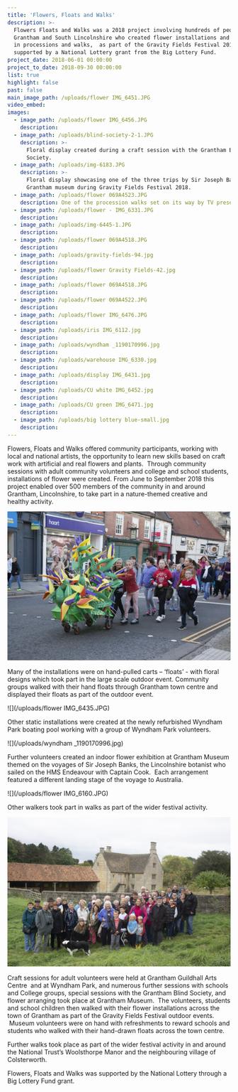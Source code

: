 ```yaml
---
title: 'Flowers, Floats and Walks'
description: >-
  Flowers Floats and Walks was a 2018 project involving hundreds of people from
  Grantham and South Lincolnshire who created flower installations and took part
  in processions and walks,  as part of the Gravity Fields Festival 2018 and was
  supported by a National Lottery grant from the Big Lottery Fund.
project_date: 2018-06-01 00:00:00
project_to_date: 2018-09-30 00:00:00
list: true
highlight: false
past: false
main_image_path: /uploads/flower IMG_6451.JPG
video_embed:
images:
  - image_path: /uploads/flower IMG_6456.JPG
    description:
  - image_path: /uploads/blind-society-2-1.JPG
    description: >-
      Floral display created during a craft session with the Grantham Blind
      Society.
  - image_path: /uploads/img-6183.JPG
    description: >-
      Floral display showcasing one of the three trips by Sir Joseph Banks at
      Grantham museum during Gravity Fields Festival 2018.
  - image_path: /uploads/flower 069A4523.JPG
    description: One of the procession walks set on its way by TV presenter Dallas Campbell
  - image_path: /uploads/flower - IMG_6331.JPG
    description:
  - image_path: /uploads/img-6445-1.JPG
    description:
  - image_path: /uploads/flower 069A4518.JPG
    description:
  - image_path: /uploads/gravity-fields-94.jpg
    description:
  - image_path: /uploads/flower Gravity Fields-42.jpg
    description:
  - image_path: /uploads/flower 069A4518.JPG
    description:
  - image_path: /uploads/flower 069A4522.JPG
    description:
  - image_path: /uploads/flower IMG_6476.JPG
    description:
  - image_path: /uploads/iris IMG_6112.jpg
    description:
  - image_path: /uploads/wyndham _1190170996.jpg
    description:
  - image_path: /uploads/warehouse IMG_6330.jpg
    description:
  - image_path: /uploads/display IMG_6431.jpg
    description:
  - image_path: /uploads/CU white IMG_6452.jpg
    description:
  - image_path: /uploads/CU green IMG_6471.jpg
    description:
  - image_path: /uploads/big lottery blue-small.jpg
    description:
---
```


Flowers, Floats and Walks offered community participants, working with local and national artists, the opportunity to learn new skills based on craft work with artificial and real flowers and plants.&nbsp; Through community sessions with adult community volunteers and college and school students, installations of flower were created. From June to September 2018 this project enabled over 500 members of the community in and around Grantham, Lincolnshire, to take part in a nature-themed creative and healthy activity.

![](/uploads/flower-20.jpg)

Many of the installations were on hand-pulled carts – ‘floats’ - with floral designs which took part in the large scale outdoor event. Community groups walked with their hand floats through Grantham town centre and displayed their floats as part of the outdoor event.

![](/uploads/flower IMG_6435.JPG)

Other static installations were created at the newly refurbished Wyndham Park boating pool working with a group of Wyndham Park volunteers.&nbsp;

![](/uploads/wyndham _1190170996.jpg)

Further volunteers created an indoor flower exhibition at Grantham Museum themed on the voyages of Sir Joseph Banks, the Lincolnshire botanist who sailed on the HMS Endeavour with Captain Cook.&nbsp; Each arrangement featured a different landing stage of the voyage to Australia.

![](/uploads/flower IMG_6160.JPG)

Other walkers took part in walks as part of the wider festival activity.

![](/uploads/colsterworth-img-0124.jpg)

Craft sessions for adult volunteers were held at Grantham Guildhall Arts Centre &nbsp;and at Wyndham Park, and numerous further sessions with schools and College groups, special sessions with the Grantham Blind Society, and flower arranging took place at Grantham Museum.&nbsp; The volunteers, students and school children then walked with their flower installations across the town of Grantham as part of the Gravity Fields Festival outdoor events. &nbsp;Museum volunteers were on hand with refreshments to reward schools and students who walked with their hand-drawn floats across the town centre.

Further walks took place as part of the wider festival activity in and around the National Trust’s Woolsthorpe Manor and the neighbouring village of Colsterworth.

Flowers, Floats and Walks was supported by the National Lottery through a Big Lottery Fund grant.